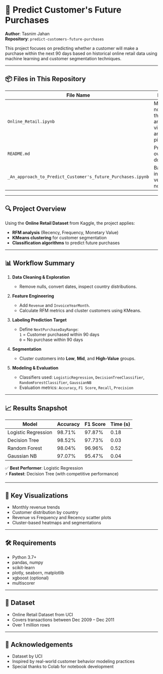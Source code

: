 # 🛒 Predict Customer's Future Purchases

**Author**: Tasnim Jahan  
**Repository**: `predict-customers-future-purchases`

This project focuses on predicting whether a customer will make a purchase within the next 90 days based on historical online retail data using machine learning and customer segmentation techniques.

---

## 📦 Files in This Repository

| File Name                                                | Description |
|----------------------------------------------------------|-------------|
| `Online_Retail.ipynb`                                    | Main Jupyter notebook for the entire analysis, visualization, and modeling pipeline |
| `README.md`                                              | Project overview and documentation |
| `_An_approach_to_Predict_Customer's_future_Purchases.ipynb` | Backup or initial draft version of the notebook |

---

## 🔍 Project Overview

Using the **Online Retail Dataset** from Kaggle, the project applies:

- **RFM analysis** (Recency, Frequency, Monetary Value)
- **KMeans clustering** for customer segmentation
- **Classification algorithms** to predict future purchases

---

## 📊 Workflow Summary

1. **Data Cleaning & Exploration**  
   - Remove nulls, convert dates, inspect country distributions.

2. **Feature Engineering**  
   - Add `Revenue` and `InvoiceYearMonth`.
   - Calculate RFM metrics and cluster customers using KMeans.

3. **Labeling Prediction Target**  
   - Define `NextPurchaseDayRange`:  
     `1` = Customer purchased within 90 days  
     `0` = No purchase within 90 days

4. **Segmentation**  
   - Cluster customers into **Low**, **Mid**, and **High-Value** groups.

5. **Modeling & Evaluation**  
   - Classifiers used: `LogisticRegression`, `DecisionTreeClassifier`, `RandomForestClassifier`, `GaussianNB`
   - Evaluation metrics: `Accuracy`, `F1 Score`, `Recall`, `Precision`

---

## 📈 Results Snapshot

| Model                   | Accuracy | F1 Score | Time (s) |
|------------------------|----------|----------|----------|
| Logistic Regression     | 98.71%   | 97.87%   | 0.18     |
| Decision Tree           | 98.52%   | 97.73%   | 0.03     |
| Random Forest           | 98.04%   | 96.96%   | 0.52     |
| Gaussian NB             | 97.07%   | 95.47%   | 0.04     |

✅ **Best Performer**: Logistic Regression  
⚡ **Fastest**: Decision Tree (with competitive performance)

---

## 📌 Key Visualizations

- Monthly revenue trends  
- Customer distribution by country  
- Revenue vs Frequency and Recency scatter plots  
- Cluster-based heatmaps and segmentations

---

## 🛠 Requirements

- Python 3.7+  
- pandas, numpy  
- scikit-learn  
- plotly, seaborn, matplotlib  
- xgboost (optional)  
- multiscorer

---

## 📁 Dataset

- Online Retail Dataset from UCI 
- Covers transactions between Dec 2009 – Dec 2011  
- Over 1 million rows

---

## 🙌 Acknowledgements

- Dataset by UCI  
- Inspired by real-world customer behavior modeling practices  
- Special thanks to Colab for notebook development


